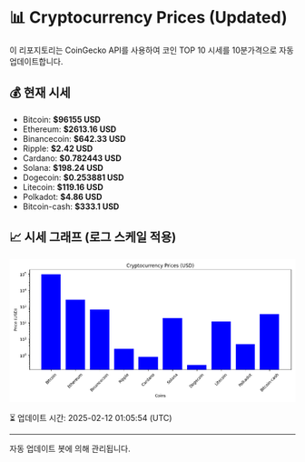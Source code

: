 
# 📊 Cryptocurrency Prices (Updated)

이 리포지토리는 CoinGecko API를 사용하여 코인 TOP 10 시세를 10분가격으로 자동 업데이트합니다.

## 💰 현재 시세
- Bitcoin: **$96155 USD**
- Ethereum: **$2613.16 USD**
- Binancecoin: **$642.33 USD**
- Ripple: **$2.42 USD**
- Cardano: **$0.782443 USD**
- Solana: **$198.24 USD**
- Dogecoin: **$0.253881 USD**
- Litecoin: **$119.16 USD**
- Polkadot: **$4.86 USD**
- Bitcoin-cash: **$333.1 USD**

## 📈 시세 그래프 (로그 스케일 적용)
![Crypto Prices](crypto_prices.png)

⏳ 업데이트 시간: 2025-02-12 01:05:54 (UTC)

---
자동 업데이트 봇에 의해 관리됩니다.
